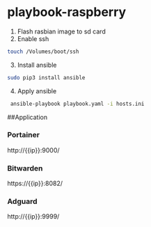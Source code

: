# playbook-raspberry

1. Flash rasbian image to sd card
2. Enable ssh
```bash
touch /Volumes/boot/ssh
```
3. Install ansible
```bash
sudo pip3 install ansible
```
4. Apply ansible
```bash
 ansible-playbook playbook.yaml -i hosts.ini
 ```


##Application
### Portainer
http://{{ip}}:9000/

### Bitwarden
https://{{ip}}:8082/

### Adguard
http://{{ip}}:9999/
